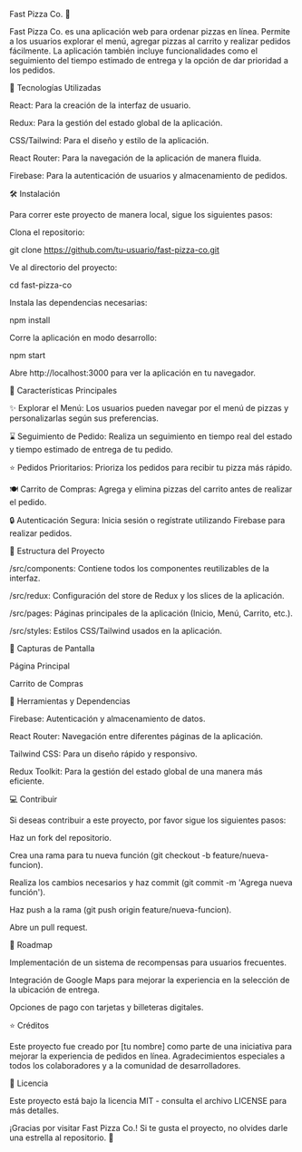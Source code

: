 Fast Pizza Co. 🍕

Fast Pizza Co. es una aplicación web para ordenar pizzas en línea. Permite a los usuarios explorar el menú, agregar pizzas al carrito y realizar pedidos fácilmente. La aplicación también incluye funcionalidades como el seguimiento del tiempo estimado de entrega y la opción de dar prioridad a los pedidos.

🚀 Tecnologías Utilizadas

React: Para la creación de la interfaz de usuario.

Redux: Para la gestión del estado global de la aplicación.

CSS/Tailwind: Para el diseño y estilo de la aplicación.

React Router: Para la navegación de la aplicación de manera fluida.

Firebase: Para la autenticación de usuarios y almacenamiento de pedidos.

🛠️ Instalación

Para correr este proyecto de manera local, sigue los siguientes pasos:

Clona el repositorio:

git clone https://github.com/tu-usuario/fast-pizza-co.git

Ve al directorio del proyecto:

cd fast-pizza-co

Instala las dependencias necesarias:

npm install

Corre la aplicación en modo desarrollo:

npm start

Abre http://localhost:3000 para ver la aplicación en tu navegador.

🌱 Características Principales

✨ Explorar el Menú: Los usuarios pueden navegar por el menú de pizzas y personalizarlas según sus preferencias.

⌛ Seguimiento de Pedido: Realiza un seguimiento en tiempo real del estado y tiempo estimado de entrega de tu pedido.

⭐ Pedidos Prioritarios: Prioriza los pedidos para recibir tu pizza más rápido.

🍽️ Carrito de Compras: Agrega y elimina pizzas del carrito antes de realizar el pedido.

🔒 Autenticación Segura: Inicia sesión o regístrate utilizando Firebase para realizar pedidos.

📖 Estructura del Proyecto

/src/components: Contiene todos los componentes reutilizables de la interfaz.

/src/redux: Configuración del store de Redux y los slices de la aplicación.

/src/pages: Páginas principales de la aplicación (Inicio, Menú, Carrito, etc.).

/src/styles: Estilos CSS/Tailwind usados en la aplicación.

🌄 Capturas de Pantalla

Página Principal



Carrito de Compras



🔧 Herramientas y Dependencias

Firebase: Autenticación y almacenamiento de datos.

React Router: Navegación entre diferentes páginas de la aplicación.

Tailwind CSS: Para un diseño rápido y responsivo.

Redux Toolkit: Para la gestión del estado global de una manera más eficiente.

💻 Contribuir

Si deseas contribuir a este proyecto, por favor sigue los siguientes pasos:

Haz un fork del repositorio.

Crea una rama para tu nueva función (git checkout -b feature/nueva-funcion).

Realiza los cambios necesarios y haz commit (git commit -m 'Agrega nueva función').

Haz push a la rama (git push origin feature/nueva-funcion).

Abre un pull request.

🚀 Roadmap

Implementación de un sistema de recompensas para usuarios frecuentes.

Integración de Google Maps para mejorar la experiencia en la selección de la ubicación de entrega.

Opciones de pago con tarjetas y billeteras digitales.

⭐ Créditos

Este proyecto fue creado por [tu nombre] como parte de una iniciativa para mejorar la experiencia de pedidos en línea. Agradecimientos especiales a todos los colaboradores y a la comunidad de desarrolladores.

📢 Licencia

Este proyecto está bajo la licencia MIT - consulta el archivo LICENSE para más detalles.

¡Gracias por visitar Fast Pizza Co.! Si te gusta el proyecto, no olvides darle una estrella al repositorio. 💫

